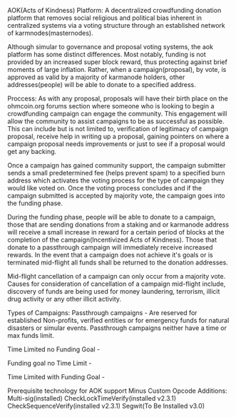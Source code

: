 AOK(Acts of Kindness) Platform: A decentralized crowdfunding donation platform that removes social religious and political bias inherent in centralized systems via a voting structure through an established network of karmnodes(masternodes).

Although simular to governance and proposal voting systems, the aok platform has some distinct differences. Most notably, funding is not provided by an increased super block reward, thus protecting against brief moments of large inflation. Rather, when a campaign(proposal), by vote, is approved as valid by a majority of karmanode holders, other addresses(people) will be able to donate to a specified address.

Proccess:
As with any proposal, proposals will have their birth place on the ohmcoin.org forums section where someone who is looking to begin a crowdfunding campaign can engage the community. This engagement will allow the community to assist campaigns to be as successful as possible. This can include but is not limited to, verification of legitimacy of campaign proposal, receive help in writing up a proposal, gaining pointers on where a campaign proposal needs improvements or just to see if a proposal would get any backing.

Once a campaign has gained community support, the campaign submitter sends a small predetermined fee (helps prevent spam) to a specified burn address which activates the voting process for the type of campaign they would like voted on. Once the voting process concludes and if the campaign submitted is accepted by majority vote, the campaign goes into the funding phase.

During the funding phase, people will be able to donate to a campaign, those that are sending donations from a staking and or karmanode address will receive a small increase in reward for a certain period of blocks at the completion of the campaign(Incentivized Acts of Kindness). Those that donate to a passthrough campaign will immediately receive increased rewards. In the event that a campaign does not achieve it's goals or is terminated mid-flight all funds shall be returned to the donation addresses.

Mid-flight cancellation of a campaign can only occur from a majority vote. Causes for consideration of cancellation of a campaign mid-flight include, discovery of funds are being used for money laundering, terrorism, illicit drug activity or any other illicit activity.

Types of Campaigns:
Passthrough campaigns - Are reserved for established Non-profits, verified entities or for emergency funds for natural disasters or simular events. Passthrough campaigns neither have a time or max funds limit.

Time Limited no Funding Goal -

Funding goal no Time Limit -

Time Limited with Funding Goal -

Prerequisite technology for AOK support Minus Custom Opcode Additions:
Multi-sig(installed)
CheckLockTimeVerify(installed v2.3.1)
CheckSequenceVerify(installed v2.3.1)
Segwit(To Be Installed v3.0)